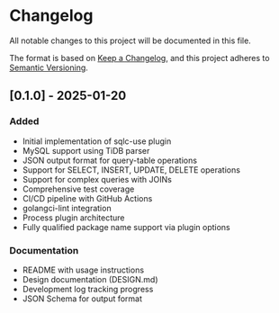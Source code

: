 # Changelog

All notable changes to this project will be documented in this file.

The format is based on [Keep a Changelog](https://keepachangelog.com/en/1.0.0/),
and this project adheres to [Semantic Versioning](https://semver.org/spec/v2.0.0.html).

## [0.1.0] - 2025-01-20

### Added
- Initial implementation of sqlc-use plugin
- MySQL support using TiDB parser
- JSON output format for query-table operations
- Support for SELECT, INSERT, UPDATE, DELETE operations
- Support for complex queries with JOINs
- Comprehensive test coverage
- CI/CD pipeline with GitHub Actions
- golangci-lint integration
- Process plugin architecture
- Fully qualified package name support via plugin options

### Documentation
- README with usage instructions
- Design documentation (DESIGN.md)
- Development log tracking progress
- JSON Schema for output format